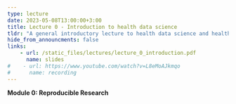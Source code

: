 ```yaml
---
type: lecture
date: 2023-05-08T13:00:00+3:00
title: Lecture 0 - Introduction to health data science
tldr: "A general introductory lecture to health data science and health data science tools."
hide_from_announcments: false
links: 
    - url: /static_files/lectures/lecture_0_introduction.pdf
      name: slides 
#    - url: https://www.youtube.com/watch?v=L8eMoAJkmqo
#      name: recording
---
```


<strong>Module 0: Reproducible Research</strong>
